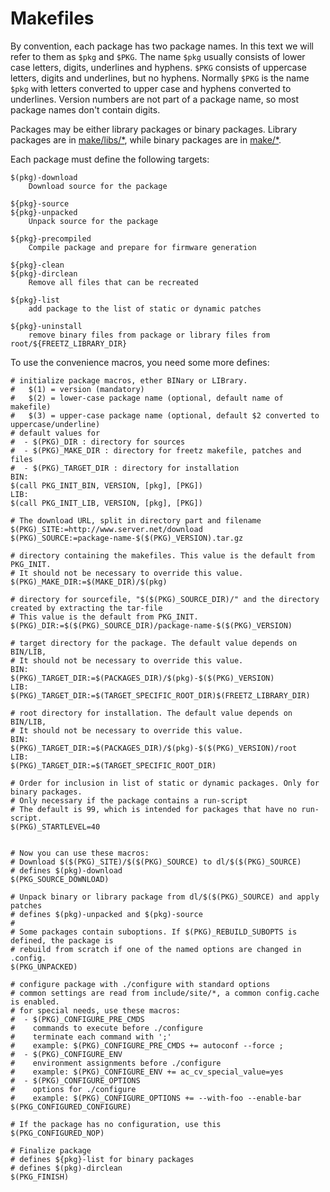 # Makefiles

By convention, each package has two package names. In this text we
will refer to them as ```$pkg``` and ```$PKG```.  The name
```$pkg``` usually consists of lower case letters, digits, underlines
and hyphens. ```$PKG``` consists of uppercase letters, digits and
underlines, but no hyphens.  Normally ```$PKG``` is the name
```$pkg``` with letters converted to upper case and hyphens
converted to underlines. Version numbers are not part of a package
name, so most package names don't contain digits.

Packages may be either library packages or binary packages.  Library
packages are in [make/libs/*](../../../make/libs/), while binary packages are in [make/*](../../../make/).

Each package must define the following targets:

```
$(pkg)-download
	Download source for the package

${pkg}-source
${pkg}-unpacked
	Unpack source for the package

${pkg}-precompiled
	Compile package and prepare for firmware generation

${pkg}-clean
${pkg}-dirclean
	Remove all files that can be recreated

${pkg}-list
	add package to the list of static or dynamic patches

${pkg}-uninstall
	remove binary files from package or library files from root/${FREETZ_LIBRARY_DIR}

```


To use the convenience macros, you need some more defines:
```
# initialize package macros, ether BINary or LIBrary.
#   $(1) = version (mandatory)
#   $(2) = lower-case package name (optional, default name of makefile)
#   $(3) = upper-case package name (optional, default $2 converted to uppercase/underline)
# default values for
#  - $(PKG)_DIR : directory for sources
#  - $(PKG)_MAKE_DIR : directory for freetz makefile, patches and files
#  - $(PKG)_TARGET_DIR : directory for installation
BIN:
$(call PKG_INIT_BIN, VERSION, [pkg], [PKG])
LIB:
$(call PKG_INIT_LIB, VERSION, [pkg], [PKG])

# The download URL, split in directory part and filename
$(PKG)_SITE:=http://www.server.net/download
$(PKG)_SOURCE:=package-name-$($(PKG)_VERSION).tar.gz

# directory containing the makefiles. This value is the default from PKG_INIT.
# It should not be necessary to override this value.
$(PKG)_MAKE_DIR:=$(MAKE_DIR)/$(pkg)

# directory for sourcefile, "$($(PKG)_SOURCE_DIR)/" and the directory created by extracting the tar-file
# This value is the default from PKG_INIT.
$(PKG)_DIR:=$($(PKG)_SOURCE_DIR)/package-name-$($(PKG)_VERSION)

# target directory for the package. The default value depends on BIN/LIB,
# It should not be necessary to override this value.
BIN:
$(PKG)_TARGET_DIR:=$(PACKAGES_DIR)/$(pkg)-$($(PKG)_VERSION)
LIB:
$(PKG)_TARGET_DIR:=$(TARGET_SPECIFIC_ROOT_DIR)$(FREETZ_LIBRARY_DIR)

# root directory for installation. The default value depends on BIN/LIB,
# It should not be necessary to override this value.
BIN:
$(PKG)_TARGET_DIR:=$(PACKAGES_DIR)/$(pkg)-$($(PKG)_VERSION)/root
LIB:
$(PKG)_TARGET_DIR:=$(TARGET_SPECIFIC_ROOT_DIR)

# Order for inclusion in list of static or dynamic packages. Only for binary packages.
# Only necessary if the package contains a run-script
# The default is 99, which is intended for packages that have no run-script.
$(PKG)_STARTLEVEL=40


# Now you can use these macros:
# Download $($(PKG)_SITE)/$($(PKG)_SOURCE) to dl/$($(PKG)_SOURCE)
# defines $(pkg)-download
$(PKG_SOURCE_DOWNLOAD)

# Unpack binary or library package from dl/$($(PKG)_SOURCE) and apply patches
# defines $(pkg)-unpacked and $(pkg)-source
#
# Some packages contain suboptions. If $(PKG)_REBUILD_SUBOPTS is defined, the package is
# rebuild from scratch if one of the named options are changed in .config.
$(PKG_UNPACKED)

# configure package with ./configure with standard options
# common settings are read from include/site/*, a common config.cache is enabled.
# for special needs, use these macros:
#  - $(PKG)_CONFIGURE_PRE_CMDS
#    commands to execute before ./configure
#    terminate each command with ';'
#    example: $(PKG)_CONFIGURE_PRE_CMDS += autoconf --force ;
#  - $(PKG)_CONFIGURE_ENV
#    environment assignments before ./configure
#    example: $(PKG)_CONFIGURE_ENV += ac_cv_special_value=yes
#  - $(PKG)_CONFIGURE_OPTIONS
#    options for ./configure
#    example: $(PKG)_CONFIGURE_OPTIONS += --with-foo --enable-bar
$(PKG_CONFIGURED_CONFIGURE)

# If the package has no configuration, use this
$(PKG_CONFIGURED_NOP)

# Finalize package
# defines ${pkg}-list for binary packages
# defines $(pkg)-dirclean
$(PKG_FINISH)

```
